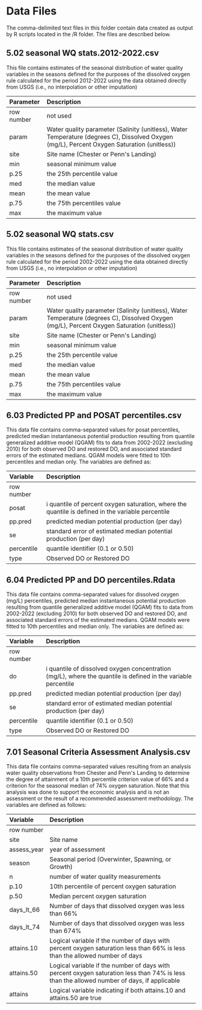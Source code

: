 
# Data Files
The comma-delimited text files in this folder contain data created as output by R scripts located in the /R folder.  The files are described below.

## 5.02 seasonal WQ stats.2012-2022.csv
This file contains estimates of the seasonal distribution of water quality variables in the seasons defined for the purposes of the dissolved oxygen rule calculated for the period 2012-2022 using the data obtained directly from USGS (i.e., no interpolation or other imputation)

| Parameter | Description |
| :--- | :--- |
| row number | not used |
| param | Water quality parameter (Salinity (unitless), Water Temperature (degrees C), Dissolved Oxygen (mg/L), Percent Oxygen Saturation (unitless)) |
| site | Site name (Chester or Penn's Landing) |
| min | seasonal minimum value |
| p.25 | the 25th percentile value |
| med | the median value |
| mean | the mean value |
| p.75 | the 75th percentiles value |
| max | the maximum value |

## 5.02 seasonal WQ stats.csv
This file contains estimates of the seasonal distribution of water quality variables in the seasons defined for the purposes of the dissolved oxygen rule calculated for the period 2002-2022 using the data obtained directly from USGS (i.e., no interpolation or other imputation)


| Parameter | Description |
| :--- | :--- |
| row number | not used |
| param | Water quality parameter (Salinity (unitless), Water Temperature (degrees C), Dissolved Oxygen (mg/L), Percent Oxygen Saturation (unitless)) |
| site | Site name (Chester or Penn's Landing) |
| min | seasonal minimum value |
| p.25 | the 25th percentile value |
| med | the median value |
| mean | the mean value |
| p.75 | the 75th percentiles value |
| max | the maximum value |

## 6.03 Predicted PP and POSAT percentiles.csv
This data file contains comma-separated values for posat percentiles, predicted median instantaneous potential production resulting from quantile generalized additive model (QGAM) fits to data from 2002-2022 (excluding 2010) for both observed DO and restored DO, and associated standard errors of the estimated medians. QGAM models were fitted to 10th percentiles and median only. The variables are defined as:

| Variable | Description |
| :--- | :--- |
| row number |   | 
| posat | i quantile of percent oxygen saturation, where the quantile is defined in the variable percentile |
| pp.pred | predicted median potential production (per day) |
| se | standard error of estimated median potential production (per day) |
| percentile | quantile identifier (0.1 or 0.50) |
| type | Observed DO or Restored DO |

## 6.04 Predicted PP and DO percentiles.Rdata 
This data file contains comma-separated values for dissolved oxygen (mg/L) percentiles, predicted median instantaneous potential production resulting from quantile generalized additive model (QGAM) fits to data from 2002-2022 (excluding 2010) for both observed DO and restored DO, and associated standard errors of the estimated medians. QGAM models were fitted to 10th percentiles and median only. The variables are defined as:

| Variable | Description |
| :--- | :--- |
| row number |   |
| do | i quantile of dissolved oxygen concentration (mg/L), where the quantile is defined in the variable percentile |
| pp.pred | predicted median potential production (per day) |
| se | standard error of estimated median potential production (per day) |
| percentile | quantile identifier (0.1 or 0.50) |
| type | Observed DO or Restored DO |

## 7.01 Seasonal Criteria Assessment Analysis.csv
This data file contains comma-separated values resulting from an analysis water quality observations from Chester and Penn's Landing to determine the degree of attainment of a 10th percentile criterion value of 66% and a criterion for the seasonal median of 74% oxygen saturation.  Note that this analysis was done to support the economic analysis and is not an assessment or the result of a recommended assessment methodology. The variables are defined as follows:

| Variable | Description |
| :--- | :--- |
| row number |    |
| site | Site name |
| assess_year | year of assessment | 
| season | Seasonal period (Overwinter, Spawning, or Growth) |
| n | number of water quality measurements |
| p.10 | 10th percentile of percent oxygen saturation |
| p.50 | Median percent oxygen saturation |
| days_lt_66 | Number of days that dissolved oxygen was less than 66% |
| days_lt_74 | Number of days that dissolved oxygen was less than 674% |
| attains.10 | Logical variable if the number of days with percent oxygen saturation  less than 66% is less than the allowed number of days |
| attains.50 | Logical variable if the number of days with percent oxygen saturation less than 74% is less than the allowed number of days, if applicable |
| attains | Logical variable indicating if both attains.10 and attains.50 are true |
 
